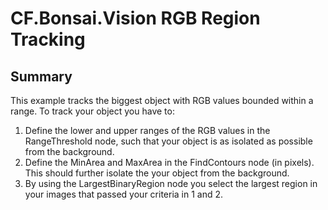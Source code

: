 # CF.Bonsai.Vision RGB Region Tracking 

## Summary

This example tracks the biggest object with RGB values bounded within a range. To track your object you have to:
1. Define the lower and upper ranges of the RGB values in the RangeThreshold node, such that your object is as isolated as possible from the background.
2. Define the MinArea and MaxArea in the FindContours node (in pixels). This should further isolate the your object from the background.
3. By using the LargestBinaryRegion node you select the largest region in your images that passed your criteria in 1 and 2. 

